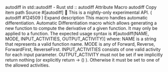 autodiff in std::autodiff - Rust
std
::
autodiff
Attribute Macro
autodiff
Copy item path
Source
#[autodiff]
🔬
This is a nightly-only experimental API. (
autodiff
#124509
)
Expand description
This macro handles automatic differentiation.
Automatic Differentiation macro which allows generating a new function to compute
the derivative of a given function. It may only be applied to a function.
The expected usage syntax is
#[autodiff(NAME, MODE, INPUT_ACTIVITIES, OUTPUT_ACTIVITY)]
where:
NAME is a string that represents a valid function name.
MODE is any of Forward, Reverse, ForwardFirst, ReverseFirst.
INPUT_ACTIVITIES consists of one valid activity for each input parameter.
OUTPUT_ACTIVITY must not be set if we implicitly return nothing (or explicitly return
-> ()
). Otherwise it must be set to one of the allowed activities.